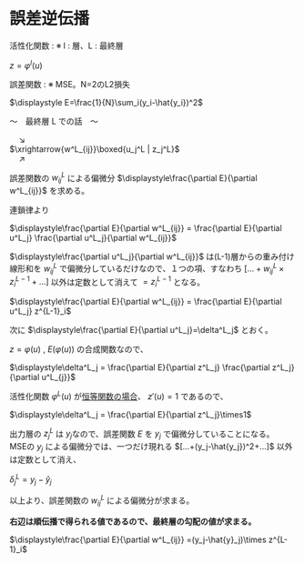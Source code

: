 # 誤差逆伝播

活性化関数 : ※ l : 層、L : 最終層

$z=\varphi^l(u)$

誤差関数 : ※ MSE。N=2のL2損失

$\displaystyle E=\frac{1}{N}\sum_i(y_i-\hat{y_i})^2$

～　最終層 L での話　～

$\quad\searrow$  
$\xrightarrow{w^L_{ij}}\boxed{u_j^L | z_j^L}$  
$\quad\nearrow$

誤差関数の ${w^L_{ij}}$ による偏微分 $\displaystyle\frac{\partial E}{\partial w^L_{ij}}$ を求める。

連鎖律より

$\displaystyle\frac{\partial E}{\partial w^L_{ij}} = \frac{\partial E}{\partial u^L_j} \frac{\partial u^L_j}{\partial w^L_{ij}}$

$\displaystyle\frac{\partial u^L_j}{\partial w^L_{ij}}$ は(L-1)層からの重み付け線形和を $w^L_{ij}$ で偏微分しているだけなので、１つの項、すなわち $[...+w^L_{ij}\times{z^{L-1}_i}+...]$ 以外は定数として消えて $=z^{L-1}_i$ となる。

$\displaystyle\frac{\partial E}{\partial w^L_{ij}} = \frac{\partial E}{\partial u^L_j} z^{L-1}_i$

次に $\displaystyle\frac{\partial E}{\partial u^L_j}=\delta^L_j$ とおく。

$z=\varphi(u)$ , $E(\varphi(u))$ の合成関数なので、

$\displaystyle\delta^L_j = \frac{\partial E}{\partial z^L_j} \frac{\partial z^L_j}{\partial u^L_{j}}$

活性化関数 $\varphi^L(u)$ が<ins>恒等関数の場合</ins>、 $z'(u)=1$ であるので、

$\displaystyle\delta^L_j = \frac{\partial E}{\partial z^L_j}\times1$

出力層の $z^L_j$ は $y_j$なので、誤差関数 $E$ を $y_j$ で偏微分していることになる。  
MSEの $y_j$ による偏微分では、一つだけ現れる $[...+(y_j-\hat{y_j})^2+...]$ 以外は定数として消え、

$\delta^L_j=y_j-\hat{y}_j$

以上より、誤差関数の ${w^L_{ij}}$ による偏微分が求まる。

**右辺は順伝播で得られる値であるので、最終層の勾配の値が求まる。**

$\displaystyle\frac{\partial E}{\partial w^L_{ij}} =(y_j-\hat{y}_j)\times z^{L-1}_i$
